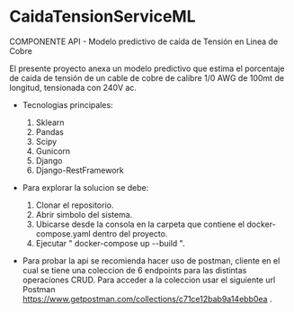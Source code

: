 # CaidaTensionServiceML
COMPONENTE API - Modelo predictivo de caída de Tensión en Linea de Cobre

El presente proyecto anexa un modelo predictivo que estima el porcentaje de caida de tensión de un cable de cobre de calibre 1/0 AWG
de 100mt de longitud, tensionada con 240V ac.

- Tecnologias principales:
  1. Sklearn
  2. Pandas
  3. Scipy
  3. Gunicorn
  4. Django
  5. Django-RestFramework
  
- Para explorar la solucion se debe:
  1. Clonar el repositorio.
  2. Abrir simbolo del sistema.
  3. Ubicarse desde la consola en la carpeta que contiene el docker-compose.yaml dentro del proyecto.
  4. Ejecutar " docker-compose up --build ".
  
- Para probar la api se recomienda hacer uso de postman, cliente en el cual se tiene una coleccion de 6 endpoints para las distintas operaciones CRUD. Para acceder a la coleccion usar el siguiente url Postman https://www.getpostman.com/collections/c71ce12bab9a14ebb0ea .
